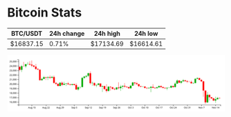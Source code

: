 # Bitcoin Stats

BTC/USDT|24h change|24h high|24h low|
|---|---|---|---|
|$16837.15|0.71%|$17134.69|$16614.61|

<img src="./chart.svg">
